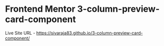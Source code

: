 # Frontend Mentor 3-column-preview-card-component
Live Site URL - https://sivaraja83.github.io/3-column-preview-card-component/
